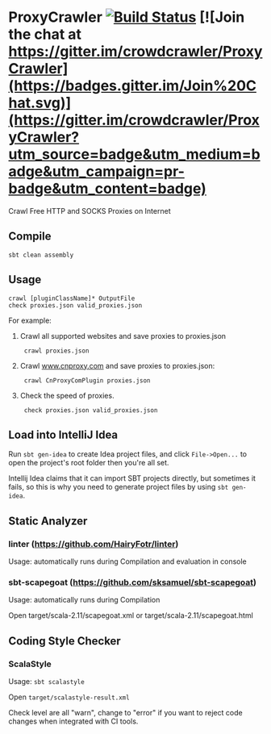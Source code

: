 # ProxyCrawler [![Build Status](https://travis-ci.org/crowdcrawler/ProxyCrawler.png)](https://travis-ci.org/crowdcrawler/ProxyCrawler) [![Join the chat at https://gitter.im/crowdcrawler/ProxyCrawler](https://badges.gitter.im/Join%20Chat.svg)](https://gitter.im/crowdcrawler/ProxyCrawler?utm_source=badge&utm_medium=badge&utm_campaign=pr-badge&utm_content=badge)

Crawl Free HTTP and SOCKS Proxies on Internet

## Compile

    sbt clean assembly

## Usage

    crawl [pluginClassName]* OutputFile
    check proxies.json valid_proxies.json
    
For example:

1. Crawl all supported websites and save proxies to proxies.json

        crawl proxies.json
        
2. Crawl www.cnproxy.com and save proxies to proxies.json:

		crawl CnProxyComPlugin proxies.json
		
3. Check the speed of proxies.

		check proxies.json valid_proxies.json

## Load into IntelliJ Idea

Run `sbt gen-idea` to create Idea project files, and click `File->Open...` to open the project's root folder then you're all set.

Intellij Idea claims that it can import SBT projects directly, but sometimes it fails, so this is why you need to generate project files by using `sbt gen-idea`.

## Static Analyzer

### linter (https://github.com/HairyFotr/linter)

Usage: automatically runs during Compilation and evaluation in console

### sbt-scapegoat (https://github.com/sksamuel/sbt-scapegoat)

Usage: automatically runs during Compilation

Open target/scala-2.11/scapegoat.xml or target/scala-2.11/scapegoat.html

## Coding Style Checker

### ScalaStyle

Usage: ```sbt scalastyle```

Open `target/scalastyle-result.xml`

Check level are all "warn", change to "error" if you want to reject code changes when integrated with CI tools.